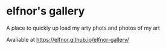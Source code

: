 # elfnor's gallery

A place to quickly up load my arty phots and photos of my art

Avaliable at  https://elfnor.github.io/elfnor-gallery/
